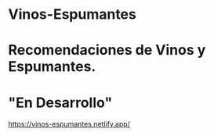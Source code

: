 # Vinos-Espumantes
# Recomendaciones de Vinos y Espumantes.
# "En Desarrollo"
https://vinos-espumantes.netlify.app/
